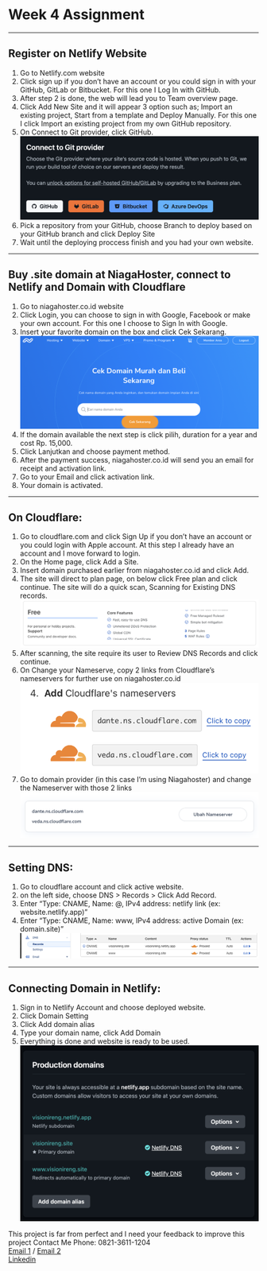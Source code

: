 # Week 4 Assignment
---

## Register on Netlify Website

1. Go to Netlify.com website
2. Click sign up if you don’t have an account or you could sign in with your GitHub, GitLab or Bitbucket. For this one I Log In with GitHub.
3. After step 2 is done, the web will lead you to Team overview page.
4. Click Add New Site and it will appear 3 option such as; Import an existing project, Start from a template and Deploy Manually. For this one I click Import an existing project from my own GitHub repository.
5. On Connect to Git provider, click GitHub.
   ![Register Netlify](https://github.com/RevoU-FSSE-2/week-4-febriaaan22/blob/main/Images/Readme%20Documentation/Register%20Netlify%20%235.png)
7. Pick a repository from your GitHub, choose Branch to deploy based on your GitHub branch and click Deploy Site
8. Wait until the deploying proccess finish and you had your own website.
---
## Buy .site domain at NiagaHoster, connect to Netlify and Domain with Cloudflare
1. Go to niagahoster.co.id website
2. Click Login, you can choose to sign in with Google, Facebook or make your own account. For this one I choose to Sign In with Google.
3. Insert your favorite domain on the box and click Cek Sekarang.
   ![NiagaHoster](https://github.com/RevoU-FSSE-2/week-4-febriaaan22/blob/main/Images/Readme%20Documentation/NiagaHoster%20%233.png)
5. If the domain available the next step is click pilih, duration for a year and cost Rp. 15,000.
6. Click Lanjutkan and choose payment method.
7. After the payment success, niagahoster.co.id will send you an email for receipt and activation link. 
8. Go to your Email and click activation link.
9. Your domain is activated.
---
## On Cloudflare:
1. Go to cloudflare.com and click Sign Up if you don’t have an account or you could login with Apple account. At this step I already have an account and I move forward to login.
2. On the Home page, click Add a Site.
3. Insert domain purchased earlier from niagahoster.co.id and click Add.
4. The site will direct to plan page, on below click Free plan and click continue. The site will do a quick scan, Scanning for Existing DNS records.
   ![Cloudflare](https://github.com/RevoU-FSSE-2/week-4-febriaaan22/blob/main/Images/Readme%20Documentation/Cloudflare%20%234.png)
5. After scanning, the site require its user to Review DNS Records and click continue.
6. On Change your Nameserve, copy 2 links from Cloudflare’s nameservers for further use on niagahoster.co.id
   ![Cloudflare](https://github.com/RevoU-FSSE-2/week-4-febriaaan22/blob/main/Images/Readme%20Documentation/Cloudflare%20%236.png)
7. Go to domain provider (in this case I’m using Niagahoster) and change the Nameserver with those 2 links
   ![Cloudflare](https://github.com/RevoU-FSSE-2/week-4-febriaaan22/blob/main/Images/Readme%20Documentation/Cloudflare%20%237.png)
---
## Setting DNS:
1. Go to cloudflare account and click active website.
2. on the left side, choose DNS > Records > Click Add Record.
3. Enter “Type: CNAME, Name: @, IPv4 address: netlify link (ex: website.netlify.app)”
4. Enter “Type: CNAME, Name: www, IPv4 address: active Domain (ex: domain.site)”
   ![Setting DNS](https://github.com/RevoU-FSSE-2/week-4-febriaaan22/blob/main/Images/Readme%20Documentation/Setting%20DNS%20%234.png)
---
## Connecting Domain in Netlify:
1. Sign in to Netlify Account and choose deployed website.
2. Click Domain Setting
3. Click Add domain alias
4. Type your domain name, click Add Domain
5. Everything is done and website is ready to be used.
   ![Domain Netlify](https://github.com/RevoU-FSSE-2/week-4-febriaaan22/blob/main/Images/Readme%20Documentation/Domain%20on%20Netlify%20%234.png)




This project is far from perfect and I need your feedback to improve this project
Contact Me
Phone: 0821-3611-1204 <br>
[Email 1](febriansajaya22@gmail.com) / [Email 2](febriansanjaya22@gmail.com) <br>
[Linkedin](http://linkedin.com/in/ireng-febrian-sanjaya-6a79211a7)
